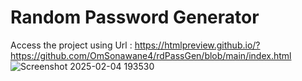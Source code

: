 # Random Password Generator
Access the project using Url : https://htmlpreview.github.io/?https://github.com/OmSonawane4/rdPassGen/blob/main/index.html
![Screenshot 2025-02-04 193530](https://github.com/user-attachments/assets/0b994170-bc68-4c8d-a404-b687b93feba0)
